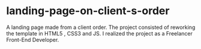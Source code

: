# landing-page-on-client-s-order
A landing page made from a client order. The project consisted of reworking the template in HTML5 , CSS3 and JS. I realized the project as a Freelancer Front-End Developer.
